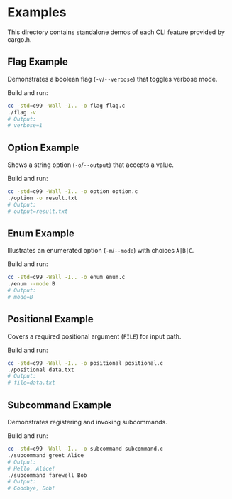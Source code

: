 # Examples

This directory contains standalone demos of each CLI feature provided by cargo.h.

## Flag Example

Demonstrates a boolean flag (`-v`/`--verbose`) that toggles verbose mode.

Build and run:
```sh
cc -std=c99 -Wall -I.. -o flag flag.c
./flag -v
# Output:
# verbose=1
``` 

## Option Example

Shows a string option (`-o`/`--output`) that accepts a value.

Build and run:
```sh
cc -std=c99 -Wall -I.. -o option option.c
./option -o result.txt
# Output:
# output=result.txt
``` 

## Enum Example

Illustrates an enumerated option (`-m`/`--mode`) with choices `A|B|C`.

Build and run:
```sh
cc -std=c99 -Wall -I.. -o enum enum.c
./enum --mode B
# Output:
# mode=B
``` 

## Positional Example

Covers a required positional argument (`FILE`) for input path.

Build and run:
```sh
cc -std=c99 -Wall -I.. -o positional positional.c
./positional data.txt
# Output:
# file=data.txt
```

## Subcommand Example

Demonstrates registering and invoking subcommands.

Build and run:
```sh
cc -std=c99 -Wall -I.. -o subcommand subcommand.c
./subcommand greet Alice
# Output:
# Hello, Alice!
./subcommand farewell Bob
# Output:
# Goodbye, Bob!
```
